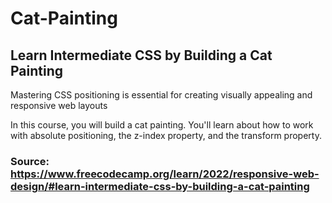 # Cat-Painting
## Learn Intermediate CSS by Building a Cat Painting

Mastering CSS positioning is essential for creating visually appealing and responsive web layouts

In this course, you will build a cat painting. You'll learn about how to work with absolute positioning, the z-index property, and the transform property.

### Source: https://www.freecodecamp.org/learn/2022/responsive-web-design/#learn-intermediate-css-by-building-a-cat-painting
